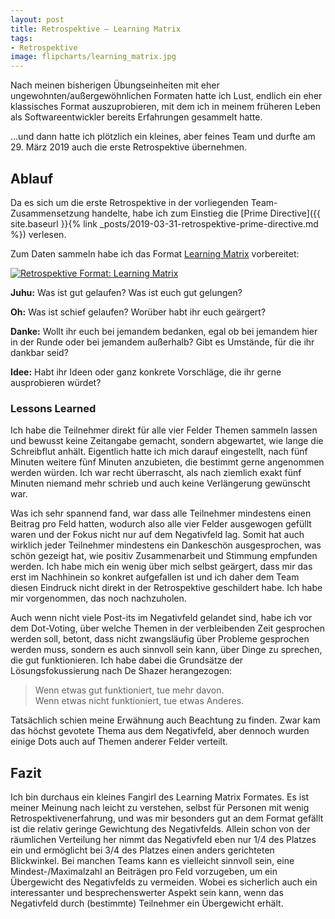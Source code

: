 ```yaml
---
layout: post
title: Retrospektive – Learning Matrix
tags:
- Retrospektive
image: flipcharts/learning_matrix.jpg
---
```


Nach meinen bisherigen Übungseinheiten mit eher ungewohnten/außergewöhnlichen
Formaten hatte ich Lust, endlich ein eher klassisches Format auszuprobieren, mit
dem ich in meinem früheren Leben als Softwareentwickler bereits Erfahrungen
gesammelt hatte.

...und dann hatte ich plötzlich ein kleines, aber feines Team und durfte am 29.
März 2019 auch die erste Retrospektive übernehmen.

## Ablauf

Da es sich um die erste Retrospektive in der vorliegenden Team-Zusammensetzung
handelte, habe ich zum Einstieg die
[Prime Directive]({{ site.baseurl }}{% link _posts/2019-03-31-retrospektive-prime-directive.md %})
verlesen.

Zum Daten sammeln habe ich das Format [Learning Matrix](https://retromat.org/de/?id=9)
vorbereitet:

[![Retrospektive Format: Learning Matrix]({{site.baseurl}}/assets/img/posts/flipcharts/learning_matrix.jpg)]({{site.baseurl}}/assets/img/posts/flipcharts/learning_matrix.jpg)

**Juhu:** Was ist gut gelaufen? Was ist euch gut gelungen?

**Oh:** Was ist schief gelaufen? Worüber habt ihr euch geärgert?

**Danke:** Wollt ihr euch bei jemandem bedanken, egal ob bei jemandem hier in
  der Runde oder bei jemandem außerhalb? Gibt es Umstände, für die ihr dankbar
  seid?

**Idee:** Habt ihr Ideen oder ganz konkrete Vorschläge, die ihr gerne
  ausprobieren würdet?

### Lessons Learned

Ich habe die Teilnehmer direkt für alle vier Felder Themen sammeln lassen und
bewusst keine Zeitangabe gemacht, sondern abgewartet, wie lange die Schreibflut
anhält. Eigentlich hatte ich mich darauf eingestellt, nach fünf Minuten weitere
fünf Minuten anzubieten, die bestimmt gerne angenommen werden würden. Ich war
recht überrascht, als nach ziemlich exakt fünf Minuten niemand mehr schrieb und
auch keine Verlängerung gewünscht war.

Was ich sehr spannend fand, war dass alle Teilnehmer mindestens einen Beitrag
pro Feld hatten, wodurch also alle vier Felder ausgewogen gefüllt waren und der
Fokus nicht nur auf dem Negativfeld lag. Somit hat auch wirklich jeder
Teilnehmer mindestens ein Dankeschön ausgesprochen, was schön gezeigt hat, wie
positiv Zusammenarbeit und Stimmung empfunden werden. Ich habe mich ein wenig
über mich selbst geärgert, dass mir das erst im Nachhinein so konkret
aufgefallen ist und ich daher dem Team diesen Eindruck nicht direkt in der
Retrospektive geschildert habe. Ich habe mir vorgenommen, das noch nachzuholen.

Auch wenn nicht viele Post-its im Negativfeld gelandet sind, habe ich vor dem
Dot-Voting, über welche Themen in der verbleibenden Zeit gesprochen werden soll,
betont, dass nicht zwangsläufig über Probleme gesprochen werden muss, sondern es
auch sinnvoll sein kann, über Dinge zu sprechen, die gut funktionieren. Ich habe
dabei die Grundsätze der Lösungsfokussierung nach De Shazer herangezogen:

> Wenn etwas gut funktioniert, tue mehr davon.<br/>
> Wenn etwas nicht funktioniert, tue etwas Anderes.

Tatsächlich schien meine Erwähnung auch Beachtung zu finden. Zwar kam das höchst
gevotete Thema aus dem Negativfeld, aber dennoch wurden einige Dots auch auf
Themen anderer Felder verteilt.

## Fazit

Ich bin durchaus ein kleines Fangirl des Learning Matrix Formates. Es ist meiner
Meinung nach leicht zu verstehen, selbst für Personen mit wenig
Retrospektivenerfahrung, und was mir besonders gut an dem Format gefällt ist die
relativ geringe Gewichtung des Negativfelds. Allein schon von der räumlichen
Verteilung her nimmt das Negativfeld eben nur 1/4 des Platzes ein und ermöglicht
bei 3/4 des Platzes einen anders gerichteten Blickwinkel. Bei manchen Teams kann
es vielleicht sinnvoll sein, eine Mindest-/Maximalzahl an Beiträgen pro Feld
vorzugeben, um ein Übergewicht des Negativfelds zu vermeiden. Wobei es
sicherlich auch ein interessanter und besprechenswerter Aspekt sein kann, wenn
das Negativfeld durch (bestimmte) Teilnehmer ein Übergewicht erhält.
